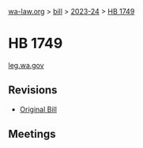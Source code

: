 [wa-law.org](/) > [bill](/bill/) > [2023-24](/bill/2023-24/) > [HB 1749](/bill/2023-24/hb/1749/)

# HB 1749
[leg.wa.gov](https://app.leg.wa.gov/billsummary?BillNumber=1749&Year=2023&Initiative=false)

## Revisions
* [Original Bill](1/)

## Meetings
